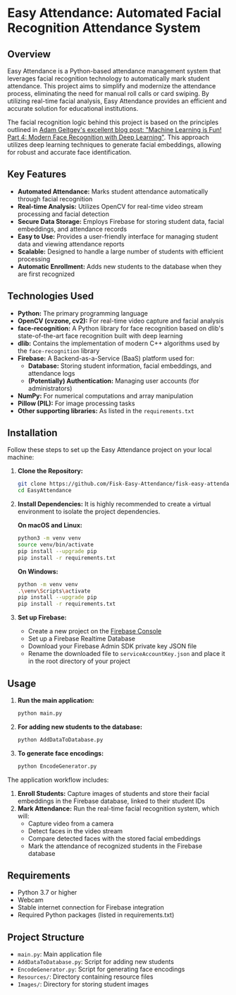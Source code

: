 # Easy Attendance: Automated Facial Recognition Attendance System

## Overview

Easy Attendance is a Python-based attendance management system that leverages facial recognition technology to automatically mark student attendance. This project aims to simplify and modernize the attendance process, eliminating the need for manual roll calls or card swiping. By utilizing real-time facial analysis, Easy Attendance provides an efficient and accurate solution for educational institutions.

The facial recognition logic behind this project is based on the principles outlined in [Adam Geitgey's excellent blog post: "Machine Learning is Fun! Part 4: Modern Face Recognition with Deep Learning"](https://medium.com/@ageitgey/machine-learning-is-fun-part-4-modern-face-recognition-with-deep-learning-c3cffc121d78). This approach utilizes deep learning techniques to generate facial embeddings, allowing for robust and accurate face identification.

## Key Features

* **Automated Attendance:** Marks student attendance automatically through facial recognition
* **Real-time Analysis:** Utilizes OpenCV for real-time video stream processing and facial detection
* **Secure Data Storage:** Employs Firebase for storing student data, facial embeddings, and attendance records
* **Easy to Use:** Provides a user-friendly interface for managing student data and viewing attendance reports
* **Scalable:** Designed to handle a large number of students with efficient processing
* **Automatic Enrollment:** Adds new students to the database when they are first recognized

## Technologies Used

* **Python:** The primary programming language
* **OpenCV (cvzone, cv2):** For real-time video capture and facial analysis
* **face-recognition:** A Python library for face recognition based on dlib's state-of-the-art face recognition built with deep learning
* **dlib:** Contains the implementation of modern C++ algorithms used by the `face-recognition` library
* **Firebase:** A Backend-as-a-Service (BaaS) platform used for:
    * **Database:** Storing student information, facial embeddings, and attendance logs
    * **(Potentially) Authentication:** Managing user accounts (for administrators)
* **NumPy:** For numerical computations and array manipulation
* **Pillow (PIL):** For image processing tasks
* **Other supporting libraries:** As listed in the `requirements.txt`

## Installation

Follow these steps to set up the Easy Attendance project on your local machine:

1. **Clone the Repository:**
    ```bash
    git clone https://github.com/Fisk-Easy-Attendance/fisk-easy-attendance
    cd EasyAttendance
    ```

2. **Install Dependencies:**
    It is highly recommended to create a virtual environment to isolate the project dependencies.

    **On macOS and Linux:**
    ```bash
    python3 -m venv venv
    source venv/bin/activate
    pip install --upgrade pip
    pip install -r requirements.txt
    ```

    **On Windows:**
    ```bash
    python -m venv venv
    .\venv\Scripts\activate
    pip install --upgrade pip
    pip install -r requirements.txt
    ```

3. **Set up Firebase:**
    * Create a new project on the [Firebase Console](https://console.firebase.google.com/)
    * Set up a Firebase Realtime Database
    * Download your Firebase Admin SDK private key JSON file
    * Rename the downloaded file to `serviceAccountKey.json` and place it in the root directory of your project

## Usage

1. **Run the main application:**
    ```bash
    python main.py
    ```

2. **For adding new students to the database:**
    ```bash
    python AddDataToDatabase.py
    ```

3. **To generate face encodings:**
    ```bash
    python EncodeGenerator.py
    ```

The application workflow includes:
1. **Enroll Students:** Capture images of students and store their facial embeddings in the Firebase database, linked to their student IDs
2. **Mark Attendance:** Run the real-time facial recognition system, which will:
    * Capture video from a camera
    * Detect faces in the video stream
    * Compare detected faces with the stored facial embeddings
    * Mark the attendance of recognized students in the Firebase database

## Requirements
- Python 3.7 or higher
- Webcam
- Stable internet connection for Firebase integration
- Required Python packages (listed in requirements.txt)

## Project Structure
- `main.py`: Main application file
- `AddDataToDatabase.py`: Script for adding new students
- `EncodeGenerator.py`: Script for generating face encodings
- `Resources/`: Directory containing resource files
- `Images/`: Directory for storing student images